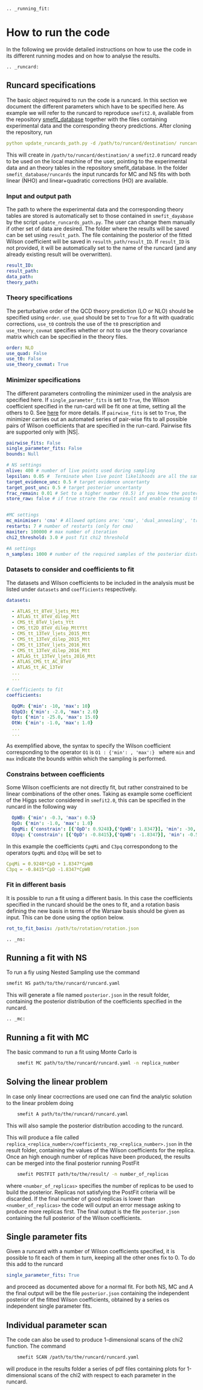 ```eval_rst
.. _running_fit:
```
# How to run the code

In the following we provide detailed instructions on how to use the code in its different
running modes and on how to analyse the results.

```eval_rst
.. _runcard:
```
## Runcard specifications
The basic object required to run the code is a runcard.
In this section we document the different parameters which have to be specified here.
As example we will refer to the runcard to reproduce ``smefit2.0``,
available from the repository [smefit_database](https://github.com/LHCfitNikhef/smefit_database)
together with the files containing experimental data and the corresponding theory predictions.
After cloning the repository, run
```yaml
python update_runcards_path.py -d /path/to/runcard/destination/ runcards/NS_GLOBAL_NLO_NHO.yaml
```
This will create in ``/path/to/runcard/destination/`` a ``smefit2.0`` runcard ready to be used on the local machine of the user, pointing to the experimental data and an theory tables in the repository smefit_database.
In the folder ``smefit_database/runcards`` the input runcards for MC and NS fits with both linear (NHO)
and linear+quadratic corrections (HO) are available.


### Input and output path
The path to where the experimental data and the corresponding theory tables are stored
is automatically set to those contained in ``smefit_dayabase`` by the script ``update_runcards_path.py``.
The user can change them manually if other set of data are desired.
The folder where the results will be saved can be set using ``result_path``. The file containing
the posterior of the fitted Wilson coefficient will be saved in ``resulth_path/result_ID``.
If ``result_ID`` is not provided, it will be automatically set to the name of the runcard (and any already existing result will be overwritten).

```yaml
result_ID:
result_path:
data_path:
theory_path:


```
### Theory specifications
The perturbative order of the QCD theory prediction (LO or NLO) should be specified using ``order``.
``use_quad`` should be set to ``True`` for a fit with quadratic corrections, ``use_t0`` controls the use
of the ``t0`` prescription and ``use_theory_covmat`` specifies whether or not to use the theory covariance matrix
which can be specified in the theory files.

```yaml
order: NLO
use_quad: False
use_t0: False
use_theory_covmat: True
```

### Minimizer specifications
The different parameters controlling the minimizer used in the analysis are specified here.
If ``single_parameter_fits`` is set to ``True``, the Wilson coefficient specified in the run-card
will be fit one at time, setting all the others to 0. See [here](./example.html#single-parameter-fits) for more details.
If ``pairwise_fits`` is set to ``True``, the minimizer carries out an automated series of pair-wise fits to all possible pairs of
Wilson coefficients that  are specified in the run-card.
Pairwise fits are supported only with |NS|.

```yaml
pairwise_fits: False
single_parameter_fits: False
bounds: Null

# NS settings
nlive: 400 # number of live points used during sampling
lepsilon: 0.05 #  Terminate when live point likelihoods are all the same, within Lepsilon tolerance.
target_evidence_unc: 0.5 # target evidence uncertanty
target_post_unc: 0.5 # target posterior uncertanty
frac_remain: 0.01 # Set to a higher number (0.5) if you know the posterior is simple.
store_raw: false # if true strare the raw result and enable resuming the job.


#MC settings
mc_minimiser: 'cma' # Allowed options are: 'cma', 'dual_annealing', 'trust-constr'
restarts: 7 # number of restarts (only for cma)
maxiter: 100000 # max number of iteration
chi2_threshold: 3.0 # post fit chi2 threshold

#A settings
n_samples: 1000 # number of the required samples of the posterior distribution
```

### Datasets to consider and coefficients to fit
The datasets and Wilson coefficients to be included in the analysis must be listed under ``datasets``
and ``coefficients`` respectively.

```yaml
datasets:

  - ATLAS_tt_8TeV_ljets_Mtt
  - ATLAS_tt_8TeV_dilep_Mtt
  - CMS_tt_8TeV_ljets_Ytt
  - CMS_tt2D_8TeV_dilep_MttYtt
  - CMS_tt_13TeV_ljets_2015_Mtt
  - CMS_tt_13TeV_dilep_2015_Mtt
  - CMS_tt_13TeV_ljets_2016_Mtt
  - CMS_tt_13TeV_dilep_2016_Mtt
  - ATLAS_tt_13TeV_ljets_2016_Mtt
  - ATLAS_CMS_tt_AC_8TeV
  - ATLAS_tt_AC_13TeV
  ...
  ...

# Coefficients to fit
coefficients:

  OpQM: {'min': -10, 'max': 10}
  O3pQ3: {'min': -2.0, 'max': 2.0}
  Opt: {'min': -25.0, 'max': 15.0}
  OtW: {'min': -1.0, 'max': 1.0}
  ...
  ...

```

As exemplified above, the syntax to specify the Wilson coefficient corresponding to the operator
``O1`` is ``O1 : {'min': , 'max':} `` where ``min`` and ``max`` indicate the bounds within which 
the sampling is performed.

### Constrains between coefficients
Some Wilson coefficients are not directly fit, but rather constrained to be linear combinations
of the other ones. Taking as example some coefficient of the Higgs sector considered in ``smefit2.0``,
this can be specified in the runcard in the following way

```yaml
  OpWB: {'min': -0.3, 'max': 0.5}
  OpD: {'min': -1.0, 'max': 1.0}
  OpqMi: {'constrain': [{'OpD': 0.9248},{'OpWB': 1.8347}], 'min': -30, 'max': 30}
  O3pq: {'constrain': [{'OpD': -0.8415},{'OpWB': -1.8347}], 'min': -0.5, 'max': 1.0}
```
In this example the coefficients ``CpqMi`` and ``C3pq`` correspondong to the operators
``OpqMi`` and ``O3pq`` will be set to
```yaml
CpqMi = 0.9248*CpD + 1.8347*CpWB
C3pq = -0.8415*CpD -1.8347*CpWB
```

### Fit in different basis
It is possible to run a fit using a different basis.
In this case the coefficients specified in the runcard should be the ones to fit, and
a rotation basis defining the new basis in terms of the Warsaw basis should be given as input. This can be done
using the option below.

```yaml
rot_to_fit_basis: /path/to/rotation/rotation.json

```

```eval_rst
.. _ns:
```
## Running a fit with NS
To run a fiy using Nested Sampling use the command
```bash
smefit NS path/to/the/runcard/runcard.yaml
```

This will generate a file named ``posterior.json`` in the result folder,
containing the posterior distribution of the coefficients specified in the runcard.

```eval_rst
.. _mc:
```
## Running a fit with MC
The basic command to run a fit using Monte Carlo is

```bash
    smefit MC path/to/the/runcard/runcard.yaml -n replica_number
```
## Solving the linear problem
In case only linear cocrrections are used one
can find the analytic solution to the linear problem doing
```bash
    smefit A path/to/the/runcard/runcard.yaml
```
This will also sample the posterior distribution accoding to the runcard.


This will produce a file called ``replica_<replica_number>/coefficients_rep_<replica_number>.json``
in the result folder, containing the values of the Wilson coefficients for the replica.
Once an high enough number of replicas have been produced, the results can be merged into the final posterior
running PostFit

```bash
    smefit POSTFIT path/to/the/result/ -n number_of_replicas
```
where ``<number_of_replicas>`` specifies the number of replicas to be used to build the posterior.
Replicas not satisfying the PostFit criteria will be discarded. If the final number of good replicas is lower than
``<number_of_replicas>`` the code will output an error message asking to produce more replicas first.
The final output is the file ``posterior.json`` containing the full posterior of the Wilson coefficients.

## Single parameter fits
Given a runcard with a number of Wilson coefficients specified, it is possible to fit each of them in turn,
keeping all the other ones fix to 0.
To do this add to the runcard
```yaml
single_parameter_fits: True
```
and proceed as documented above for a normal fit.
For both NS, MC and A the final output will be the file ``posterior.json``
containing the independent posterior of the fitted Wilson coefficients, obtained by a series os independent single parameter fits.



## Individual parameter scan
The code can also be used to produce 1-dimensional scans of the chi2 function.
The command

```bash
    smefit SCAN /path/to/the/runcard/runcard.yaml
```
will produce in the results folder a series of pdf files containing plots for
1-dimensional scans of the chi2 with respect to each parameter in the runcard.
